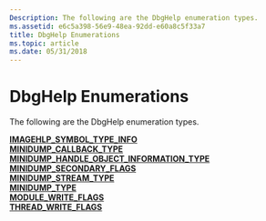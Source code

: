 ```yaml
---
Description: The following are the DbgHelp enumeration types.
ms.assetid: e6c5a398-56e9-48ea-92dd-e60a8c5f33a7
title: DbgHelp Enumerations
ms.topic: article
ms.date: 05/31/2018
---
```


# DbgHelp Enumerations

The following are the DbgHelp enumeration types.

<dl>

[**IMAGEHLP\_SYMBOL\_TYPE\_INFO**](/windows/desktop/api/DbgHelp/ne-dbghelp-imagehlp_symbol_type_info)  
[**MINIDUMP\_CALLBACK\_TYPE**](/windows/desktop/api/minidumpapiset/ne-minidumpapiset-minidump_callback_type)  
[**MINIDUMP\_HANDLE\_OBJECT\_INFORMATION\_TYPE**](/windows/desktop/api/minidumpapiset/ne-minidumpapiset-minidump_handle_object_information_type)  
[**MINIDUMP\_SECONDARY\_FLAGS**](/windows/desktop/api/minidumpapiset/ne-minidumpapiset-minidump_secondary_flags)  
[**MINIDUMP\_STREAM\_TYPE**](/windows/desktop/api/minidumpapiset/ne-minidumpapiset-minidump_stream_type)  
[**MINIDUMP\_TYPE**](/windows/desktop/api/minidumpapiset/ne-minidumpapiset-minidump_type)  
[**MODULE\_WRITE\_FLAGS**](/windows/desktop/api/minidumpapiset/ne-minidumpapiset-module_write_flags)  
[**THREAD\_WRITE\_FLAGS**](/windows/desktop/api/minidumpapiset/ne-minidumpapiset-thread_write_flags)  
</dl>

 

 



